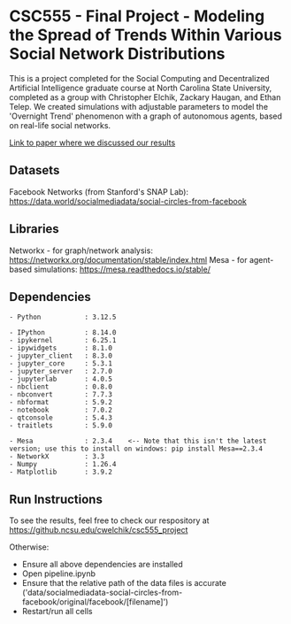# CSC555 - Final Project - Modeling the Spread of Trends Within Various Social Network Distributions

This is a project completed for the Social Computing and Decentralized Artificial Intelligence graduate course at North Carolina State University, completed as a group with Christopher Elchik, Zackary Haugan, and Ethan Telep. We created simulations with adjustable parameters to model the 'Overnight Trend' phenomenon with a graph of autonomous agents, based on real-life social networks.

[Link to paper where we discussed our results](https://github.com/ChristopherElchik/Trend-Modeling/blob/739ecd379ed240a99b23c4abdc03feb2451f2271/cwelchik.pdf)

## Datasets
Facebook Networks (from Stanford's SNAP Lab): https://data.world/socialmediadata/social-circles-from-facebook

## Libraries
Networkx - for graph/network analysis: https://networkx.org/documentation/stable/index.html
Mesa - for agent-based simulations: https://mesa.readthedocs.io/stable/

## Dependencies
```
- Python           : 3.12.5

- IPython          : 8.14.0
- ipykernel        : 6.25.1
- ipywidgets       : 8.1.0
- jupyter_client   : 8.3.0
- jupyter_core     : 5.3.1
- jupyter_server   : 2.7.0
- jupyterlab       : 4.0.5
- nbclient         : 0.8.0
- nbconvert        : 7.7.3
- nbformat         : 5.9.2
- notebook         : 7.0.2
- qtconsole        : 5.4.3
- traitlets        : 5.9.0

- Mesa             : 2.3.4    <-- Note that this isn't the latest version; use this to install on windows: pip install Mesa==2.3.4
- NetworkX         : 3.3
- Numpy            : 1.26.4
- Matplotlib       : 3.9.2
```
## Run Instructions
To see the results, feel free to check our respository at https://github.ncsu.edu/cwelchik/csc555_project

Otherwise:

- Ensure all above dependencies are installed
- Open pipeline.ipynb
- Ensure that the relative path of the data files is accurate ('data/socialmediadata-social-circles-from-facebook/original/facebook/[filename]')
- Restart/run all cells
